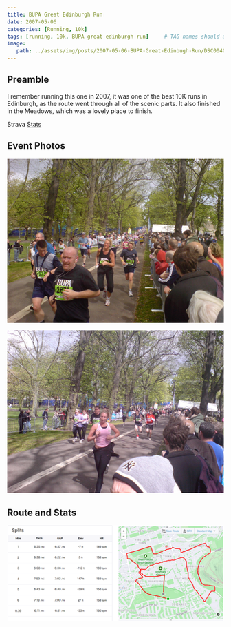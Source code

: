 ```yaml
---
title: BUPA Great Edinburgh Run
date: 2007-05-06
categories: [Running, 10k]
tags: [running, 10k, BUPA great edinburgh run]     # TAG names should always be lowercase
image:
   path: ../assets/img/posts/2007-05-06-BUPA-Great-Edinbugh-Run/DSC00406.JPG
---
```


## Preamble

I remember running this one in 2007, it was one of the best 10K runs in Edinburgh, as the route went through all of the scenic parts. It also finished in the Meadows, which was a lovely place to finish.

Strava [Stats](https://www.strava.com/activities/321111505/overview)

## Event Photos

![BUPA Great North RUn 2007](../assets/img/posts/2007-05-06-BUPA-Great-Edinbugh-Run/DSC00407.JPG)

![BUPA Great North RUn 2007](../assets/img/posts/2007-05-06-BUPA-Great-Edinbugh-Run/DSC00410.JPG)

## Route and Stats

![Route and Stats](../assets/img/posts/2007-05-06-BUPA-Great-Edinbugh-Run/BUPA_Great_North_Run.png)
